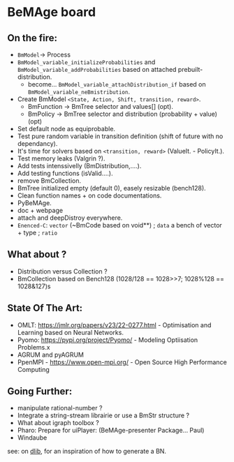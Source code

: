 # BeMAge board

## On the fire:

- `BmModel`-> Process
- `BmModel_variable_initializeProbabilities` and `BmModel_variable_addProbabilities` based on attached prebuilt-distribution.
	* become... `BmModel_variable_attachDistribution_if` based on `BmModel_variable_neBmistribution`.
- Create BmModel `<State, Action, Shift, transition, reward>`.
	* BmFunction -> BmTree selector and values[] (opt).
	* BmPolicy -> BmTree selector and distribution (probability + value) (opt)
- Set default node as equiprobable.
- Test pure random variable in transition definition (shift of future with no dependancy).
- It's time for solvers based on `<transition, reward>` (ValueIt. - PolicyIt.).
- Test memory leaks (Valgrin ?).
- Add tests intenssivelly (BmDistribution,....).
- Add testing functions (isValid....).
- remove BmCollection.
- BmTree initialized empty (default 0), easely resizable (bench128).
- Clean function names + on code documentations. 
- PyBeMAge.
- doc + webpage
- attach and deepDistroy everywhere.
- `Enenced-C`: `vector` (~BmCode based on void**) ; `data` a bench of vector + type ; `ratio`

## What about ?

- Distribution versus Collection ?
- BmCollection based on Bench128 (1028/128 == 1028>>7; 1028%128 == 1028&127)s

## State Of The Art: 

- OMLT: https://jmlr.org/papers/v23/22-0277.html - Optimisation and Learning based on Neural Networks.
- Pyomo: https://pypi.org/project/Pyomo/ - Modeling Optiisation Problems.x
- AGRUM and pyAGRUM
- PpenMPI - https://www.open-mpi.org/ - Open Source High Performance Computing


## Going Further:

- manipulate rational-number ?
- Integrate a string-stream librairie or use a BmStr structure ?
- What about igraph toolbox ?
- Pharo: Prepare for uiPlayer: (BeMAge-presenter Package... Paul)
- Windaube

see: on [dlib](https://github.com/davisking/dlib/blob/master/examples/bayes_net_ex.cpp), for an inspiration of how to generate a BN. 

